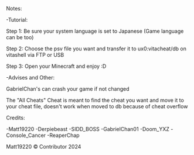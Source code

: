 Notes:

-Tutorial:

Step 1: Be sure your system language is set to Japanese (Game language can be too)

Step 2: Choose the psv file you want and transfer it to ux0:vitacheat/db on vitashell via FTP or USB

Step 3: Open your Minecraft and enjoy :D

-Advises and Other:

GabrielChan's can crash your game if not changed

The "All Cheats" Cheat is meant to find the cheat you want and move it to your cheat file, doesn't work when moved to db because of cheat overflow

Credits:

-Matt19220
-Derpiebeast
-SIDD_BOSS
-GabrielChan01
-Doom_YXZ
-Console_Cancer
-ReaperChap



Matt19220 © Contributor 2024
